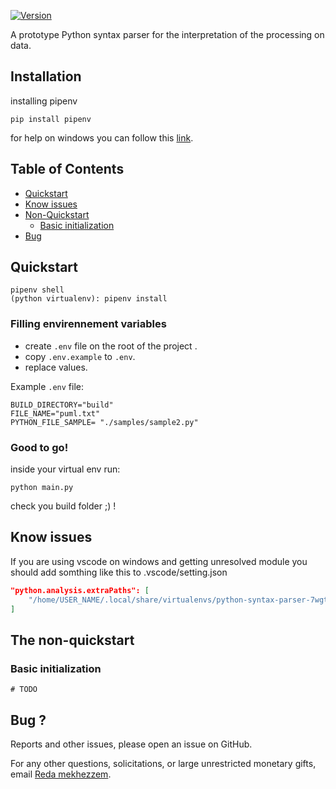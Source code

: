 [![Version](https://img.shields.io/badge/version-v0.1-orange.svg)](https://github.com/inteex/python-syntax-parser)

A prototype Python syntax parser for the interpretation of the processing on data. 

## Installation

installing pipenv

    pip install pipenv

for help on windows you can follow this [link](https://www.pythontutorial.net/python-basics/install-pipenv-windows/).

## Table of Contents
- [Quickstart](#quickstart)
- [Know issues](#know-issues)
- [Non-Quickstart](#the-non-quickstart)
    - [Basic initialization](#basic-initialization)
- [Bug](#Bug)

## Quickstart
    pipenv shell
    (python virtualenv): pipenv install

### Filling envirennement variables

- create `.env` file on the root of the project .
- copy `.env.example` to `.env`.
- replace values.

Example `.env` file:
```
BUILD_DIRECTORY="build"
FILE_NAME="puml.txt"
PYTHON_FILE_SAMPLE= "./samples/sample2.py"
```

### Good to go!
inside your virtual env run:

    python main.py

check you build folder ;) !
   
## Know issues

If you are using vscode on windows and getting unresolved module you should add somthing like this to .vscode/setting.json

```json
"python.analysis.extraPaths": [
    "/home/USER_NAME/.local/share/virtualenvs/python-syntax-parser-7wgtT74I/lib/python3.9/site-packages"
]
```

## The non-quickstart

### Basic initialization
    # TODO 

## Bug ?

Reports and other issues, please open an issue on GitHub.

For any other questions, solicitations, or large unrestricted monetary gifts, email [Reda mekhezzem](mailto:reda.mekhezzem@ensma.fr).
